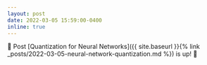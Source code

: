 ```yaml
---
layout: post
date: 2022-03-05 15:59:00-0400
inline: true
---
```


:checkered_flag: Post [Quantization for Neural Networks]({{ site.baseurl }}{% link _posts/2022-03-05-neural-network-quantization.md %}) is up! :checkered_flag: 